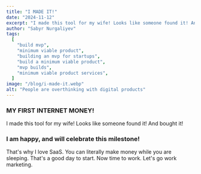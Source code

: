 ```yaml
---
title: "I MADE IT!"
date: "2024-11-12"
excerpt: "I made this tool for my wife! Looks like someone found it! And bought it!"
author: "Sabyr Nurgaliyev"
tags:
  [
    "build mvp",
    "minimum viable product",
    "building an mvp for startups",
    "build a minimum viable product",
    "mvp builds",
    "minimum viable product services",
  ]
image: "/blog/i-made-it.webp"
alt: "People are overthinking with digital products"
---
```


### MY FIRST INTERNET MONEY!

I made this tool for my wife! Looks like someone found it! And bought it!

### I am happy, and will celebrate this milestone!

That's why I love SaaS. You can literally make money while you are sleeping. That's a good day to start. Now time to work. Let's go work marketing.
